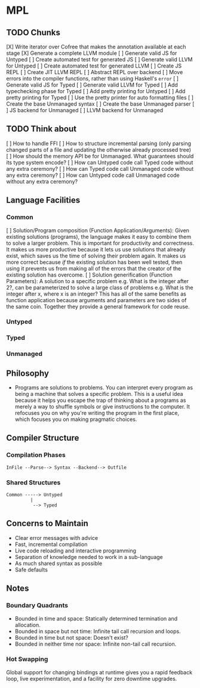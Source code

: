 # MPL

## TODO Chunks

[X] Write iterator over Cofree that makes the annotation available at each stage
[X] Generate a complete LLVM module
[ ] Generate valid JS for Untyped
[ ] Create automated test for generated JS
[ ] Generate valid LLVM for Untyped
[ ] Create automated test for generated LLVM
[ ] Create JS REPL
[ ] Create JIT LLVM REPL
[ ] Abstract REPL over backend
[ ] Move errors into the compiler functions, rather than using Haskell's `error`
[ ] Generate valid JS for Typed
[ ] Generate valid LLVM for Typed
[ ] Add typechecking phase for Typed
[ ] Add pretty printing for Untyped
[ ] Add pretty printing for Typed
[ ] Use the pretty printer for auto formatting files
[ ] Create the base Unmanaged syntax
[ ] Create the base Unmanaged parser
[ ] JS backend for Unmanaged
[ ] LLVM backend for Unmanaged

## TODO Think about

[ ] How to handle FFI
[ ] How to structure incremental parsing (only parsing changed parts of a file and updating the otherwise already processed tree)
[ ] How should the memory API be for Unmanaged. What guarantees should its type system encode?
[ ] How can Untyped code call Typed code without any extra ceremony?
[ ] How can Typed code call Unmanaged code without any extra ceremony?
[ ] How can Untyped code call Unmanaged code without any extra ceremony?

## Language Facilities

### Common

[ ] Solution/Program composition (Function Application/Arguments): Given existing solutions (programs), the language makes it easy to combine them to solve a larger problem. This is important for productivity and correctness. It makes us more productive because it lets us use solutions that already exist, which saves us the time of solving their problem again. It makes us more correct because _if_ the existing solution has been well tested, then using it prevents us from making all of the errors that the creator of the existing solution has overcome.
[ ] Solution generification (Function Parameters): A solution to a specific problem e.g. What is the integer after 2?, can be parameterized to solve a large class of problems e.g. What is the integer after x, where x is an integer? This has all of the same benefits as function application because arguments and parameters are two sides of the same coin. Together they provide a general framework for code reuse.

### Untyped
### Typed
### Unmanaged

## Philosophy

* Programs are solutions to problems. You can interpret every program as being a machine that solves a specific problem. This is a useful idea because it helps you escape the trap of thinking about a programs as merely a way to shuffle symbols or give instructions to the computer. It refocuses you on why you're writing the program in the first place, which focuses you on making pragmatic choices.

## Compiler Structure

### Compilation Phases

```
InFile --Parse--> Syntax --Backend--> Outfile
```

### Shared Structures

```
Common -----> Untyped
         |
          --> Typed
```


## Concerns to Maintain

* Clear error messages with advice
* Fast, incremental compilation
* Live code reloading and interactive programming
* Separation of knowledge needed to work in a sub-language
* As much shared syntax as possible
* Safe defaults

## Notes

### Boundary Quadrants

* Bounded in time and space:         Statically determined termination and allocation.
* Bounded in space but not time:     Infinite tail call recursion and loops.
* Bounded in time but not space:     Doesn't exist?
* Bounded in neither time nor space: Infinite non-tail call recursion.

### Hot Swapping

Global support for changing bindings at runtime gives you a rapid feedback loop, live experimentation, and a facility for zero downtime upgrades.

